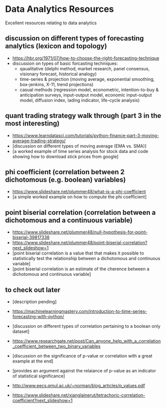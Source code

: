 # Data Analytics Resources
Excellent resources relating to data analytics


## discussion on different types of forecasting analytics (lexicon and topology)
- https://hbr.org/1971/07/how-to-choose-the-right-forecasting-technique
- discussion on types of basic forcasting techniques:
  - qaualitative (delphi method, market research, panel consensus, visionary forecast, historical analogy)
  - time-series & projection (moving average, exponential smoothing, box-jenkins, X-11, trend projections)
  - casual methods (regression model, econometric, intention-to-buy & anticipation surveys, input-output  model, economic input-output model, diffusion index, lading indicator, life-cycle analysis)


## quant trading strategy walk through (part 3 in the most interesting)
- https://www.learndatasci.com/tutorials/python-finance-part-3-moving-average-trading-strategy/
- [discussion on different types of moving average (EMA vs. SMA)]
- [a worked example of time series analysis for stock data and code showing how to download stick prices from google]

## phi coefficient (correlation between 2 dichotomous (e.g. boolean) variables)
- https://www.slideshare.net/plummer48/what-is-a-phi-coefficient
- [a simple worked example on how to compute the phi coefficient]

## point biserial correlation (correlation between a dichotomous and a continuous variable)
- https://www.slideshare.net/plummer48/null-hypothesis-for-point-biserial-39817338
- https://www.slideshare.net/plummer48/point-biserial-correlation?next_slideshow=1
- [point biserial correlation is a value that that makes it possible to statistically test the relationship between a dichotomous and continuous variable]
- [point biserial correlation is an estimate of the cherence between a dichotomous and continuous variable]


## to check out later

- [description pending]
- https://machinelearningmastery.com/introduction-to-time-series-forecasting-with-python/

- [discussion on different types of correlation pertaining to a boolean only dataset]
- https://www.researchgate.net/post/Can_anyone_help_with_a_correlation_coefficient_between_two_binary_variables

- [discussion on the significance of p-value or correlation with a great example at the end]
- [provides an argument against the relaiance of p-value as an indicator of statistical significance]
- http://www.eecs.qmul.ac.uk/~norman/blog_articles/p_values.pdf

- https://www.slideshare.net/xianglainerut/tetrachoric-correlation-coefficient?next_slideshow=1
